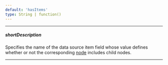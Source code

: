 ```yaml
---
default: 'hasItems'
type: String | function()
---
```

---
##### shortDescription
Specifies the name of the data source item field whose value defines whether or not the corresponding [node](/api-reference/10%20UI%20Widgets/dxTreeView/4%20Node '/Documentation/ApiReference/UI_Widgets/dxTreeView/Node/') includes child nodes.

---
